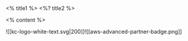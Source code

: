<!-- slide bg="[[kc-background.png]]"  -->
<!-- slide bg="#0887AE" -->
<grid drag="100 25" drop="0 30">
<% title1 %>
</grid>

<grid drag="100 25" drop="0 40">
<%? title2 %> <!-- element style="font-weight:100; font-size: 28px" -->
</grid>

<% content %>

<grid drag="320px 90px" drop="bottomright" flow="row" align="bottom">
![[kc-logo-white-text.svg|200]]![[aws-advanced-partner-badge.png]]
</grid>
